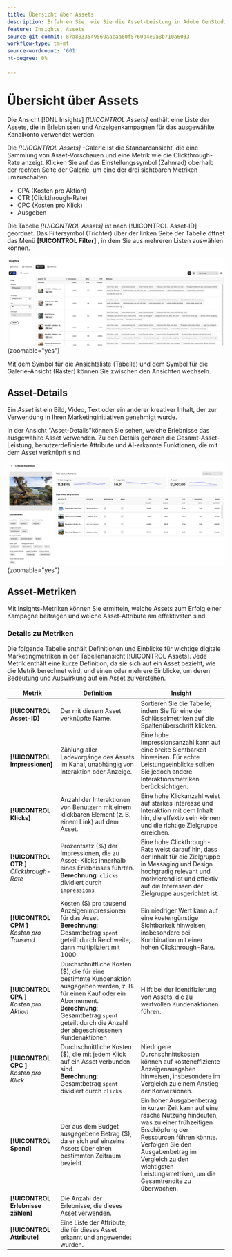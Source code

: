 ```yaml
---
title: Übersicht über Assets
description: Erfahren Sie, wie Sie die Asset-Leistung in Adobe GenStudio for Performance Marketing bewerten.
feature: Insights, Assets
source-git-commit: 87a8833549569aaeaa60f5760b4e9a8b710a6033
workflow-type: tm+mt
source-wordcount: '601'
ht-degree: 0%

---
```


# Übersicht über Assets

Die Ansicht [!DNL Insights] _[!UICONTROL Assets]_ enthält eine Liste der Assets, die in Erlebnissen und Anzeigenkampagnen für das ausgewählte Kanalkonto verwendet werden.

Die _[!UICONTROL Assets]_ -Galerie ist die Standardansicht, die eine Sammlung von Asset-Vorschauen und eine Metrik wie die Clickthrough-Rate anzeigt. Klicken Sie auf das Einstellungssymbol (Zahnrad) oberhalb der rechten Seite der Galerie, um eine der drei sichtbaren Metriken umzuschalten:

- CPA (Kosten pro Aktion)
- CTR (Clickthrough-Rate)
- CPC (Kosten pro Klick)
- Ausgeben

Die Tabelle _[!UICONTROL Assets]_ ist nach [!UICONTROL Asset-ID] geordnet. Das Filtersymbol (Trichter) über der linken Seite der Tabelle öffnet das Menü **[!UICONTROL Filter]** , in dem Sie aus mehreren Listen auswählen können.

![Assets-Filter und -Tabelle](/help/assets/insights-assets-filter.png){zoomable="yes"}

Mit dem Symbol für die Ansichtsliste (Tabelle) und dem Symbol für die Galerie-Ansicht (Raster) können Sie zwischen den Ansichten wechseln.

## Asset-Details

Ein _Asset_ ist ein Bild, Video, Text oder ein anderer kreativer Inhalt, der zur Verwendung in Ihren Marketinginitiativen genehmigt wurde.

In der Ansicht &quot;Asset-Details&quot;können Sie sehen, welche Erlebnisse das ausgewählte Asset verwenden. Zu den Details gehören die Gesamt-Asset-Leistung, benutzerdefinierte Attribute und AI-erkannte Funktionen, die mit dem Asset verknüpft sind.

![Asset-Details](/help/assets/insights-asset-details.png){zoomable="yes"}

## Asset-Metriken

Mit Insights-Metriken können Sie ermitteln, welche Assets zum Erfolg einer Kampagne beitragen und welche Asset-Attribute am effektivsten sind.

### Details zu Metriken

Die folgende Tabelle enthält Definitionen und Einblicke für wichtige digitale Marketingmetriken in der Tabellenansicht [!UICONTROL Assets]. Jede Metrik enthält eine kurze Definition, da sie sich auf ein Asset bezieht, wie die Metrik berechnet wird, und einen oder mehrere Einblicke, um deren Bedeutung und Auswirkung auf ein Asset zu verstehen.

| Metrik | Definition | Insight |
| ---------------------- | ----------------------------- | -------------------------------- |
| **[!UICONTROL Asset-ID]** | Der mit diesem Asset verknüpfte Name. | Sortieren Sie die Tabelle, indem Sie für eine der Schlüsselmetriken auf die Spaltenüberschrift klicken. |
| **[!UICONTROL Impressionen]** | Zählung aller Ladevorgänge des Assets im Kanal, unabhängig von Interaktion oder Anzeige. | Eine hohe Impressionsanzahl kann auf eine breite Sichtbarkeit hinweisen. Für echte Leistungseinblicke sollten Sie jedoch andere Interaktionsmetriken berücksichtigen. |
| **[!UICONTROL Klicks]** | Anzahl der Interaktionen von Benutzern mit einem klickbaren Element (z. B. einem Link) auf dem Asset. | Eine hohe Klickanzahl weist auf starkes Interesse und Interaktion mit dem Inhalt hin, die effektiv sein können und die richtige Zielgruppe erreichen. |
| **[!UICONTROL CTR ]**<br>_Clickthrough-Rate_ | Prozentsatz (%) der Impressionen, die zu Asset-Klicks innerhalb eines Erlebnisses führten.<br>**Berechnung**: `clicks` dividiert durch `impressions` | Eine hohe Clickthrough-Rate weist darauf hin, dass der Inhalt für die Zielgruppe in Messaging und Design hochgradig relevant und motivierend ist und effektiv auf die Interessen der Zielgruppe ausgerichtet ist. |
| **[!UICONTROL CPM ]**<br>_Kosten pro Tausend_ | Kosten ($) pro tausend Anzeigenimpressionen für das Asset.<br>**Berechnung**: Gesamtbetrag `spent` geteilt durch Reichweite, dann multipliziert mit 1000 | Ein niedriger Wert kann auf eine kostengünstige Sichtbarkeit hinweisen, insbesondere bei Kombination mit einer hohen Clickthrough-Rate. |
| **[!UICONTROL CPA ]**<br>_Kosten pro Aktion_ | Durchschnittliche Kosten ($), die für eine bestimmte Kundenaktion ausgegeben werden, z. B. für einen Kauf oder ein Abonnement.<br>**Berechnung**: Gesamtbetrag `spent` geteilt durch die Anzahl der abgeschlossenen Kundenaktionen | Hilft bei der Identifizierung von Assets, die zu wertvollen Kundenaktionen führen. |
| **[!UICONTROL CPC ]**<br>_Kosten pro Klick_ | Durchschnittliche Kosten ($), die mit jedem Klick auf ein Asset verbunden sind.<br>**Berechnung**: Gesamtbetrag `spent` dividiert durch `clicks` | Niedrigere Durchschnittskosten können auf kosteneffiziente Anzeigenausgaben hinweisen, insbesondere im Vergleich zu einem Anstieg der Konversionen. |
| **[!UICONTROL Spend]** | Der aus dem Budget ausgegebene Betrag ($), da er sich auf einzelne Assets über einen bestimmten Zeitraum bezieht. | Ein hoher Ausgabenbetrag in kurzer Zeit kann auf eine rasche Nutzung hindeuten, was zu einer frühzeitigen Erschöpfung der Ressourcen führen könnte. Verfolgen Sie den Ausgabenbetrag im Vergleich zu den wichtigsten Leistungsmetriken, um die Gesamtrendite zu überwachen. |
| **[!UICONTROL Erlebnisse zählen]** | Die Anzahl der Erlebnisse, die dieses Asset verwenden. | |
| **[!UICONTROL Attribute]** | Eine Liste der Attribute, die für dieses Asset erkannt und angewendet wurden. | |
